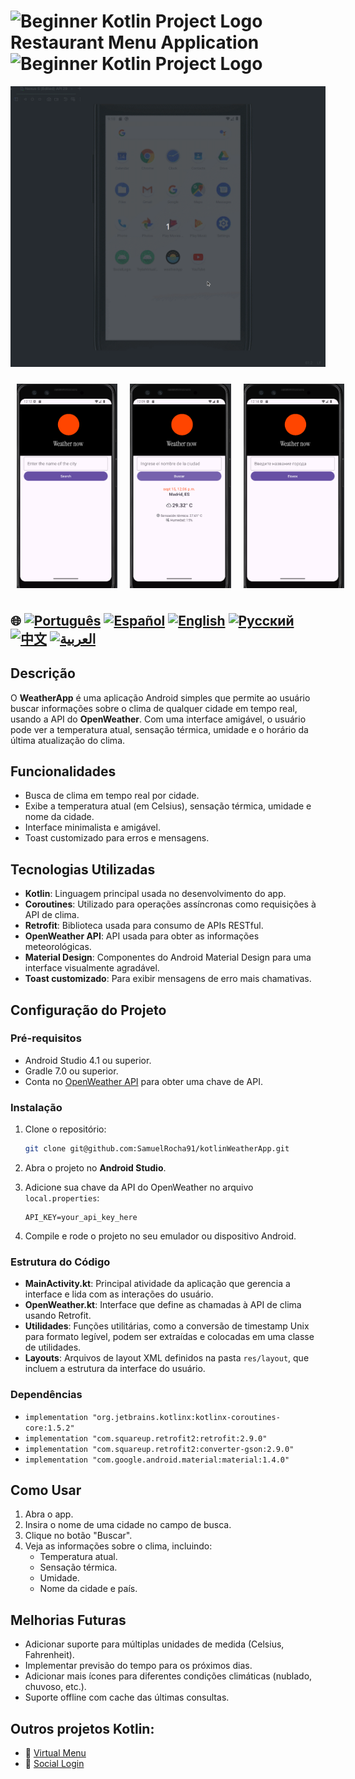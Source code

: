 # <img src="https://italiancoders.it/wp-content/uploads/2018/01/kotlin_250x250.png" alt="Beginner Kotlin Project Logo" width="52" height="30" /> Restaurant Menu Application <img src="https://italiancoders.it/wp-content/uploads/2018/01/kotlin_250x250.png" alt="Beginner Kotlin Project Logo" width="52" height="30" />


![WeatherApp](./app/src/main/weather.gif)

<div style="display: flex; justify-content: space-around;">
  <img src="./app/src/main/res/drawable/english.png" alt="english version app" style="width:32%; height: auto; margin:10px;" />
  <img src="./app/src/main/res/drawable/spanish.png" alt="spanish version app" style="width:32%; height: auto; margin:10px;" />
  <img src="./app/src/main/res/drawable/ru.png" alt="russian version app" style="width:32%; height: auto; margin:10px;" />
</div>

## 🌐 [![Português](https://img.shields.io/badge/Português-green)](https://github.com/SamuelRocha91/kotlinWeatherApp/blob/main/README.md) [![Español](https://img.shields.io/badge/Español-yellow)](https://github.com/SamuelRocha91/kotlinWeatherApp/blob/main/README_es.md) [![English](https://img.shields.io/badge/English-blue)](https://github.com/SamuelRocha91/kotlinWeatherApp/blob/main/README_en.md) [![Русский](https://img.shields.io/badge/Русский-lightgrey)](https://github.com/SamuelRocha91/kotlinWeatherApp/blob/main/README_ru.md) [![中文](https://img.shields.io/badge/中文-red)](https://github.com/SamuelRocha91/kotlinVirtualMenu) [![العربية](https://img.shields.io/badge/العربية-orange)](https://github.com/SamuelRocha91/kotlinWeatherApp/blob/main/README_ar.md)

## Descrição

O **WeatherApp** é uma aplicação Android simples que permite ao usuário buscar informações sobre o clima de qualquer cidade em tempo real, usando a API do **OpenWeather**. Com uma interface amigável, o usuário pode ver a temperatura atual, sensação térmica, umidade e o horário da última atualização do clima.

## Funcionalidades

- Busca de clima em tempo real por cidade.
- Exibe a temperatura atual (em Celsius), sensação térmica, umidade e nome da cidade.
- Interface minimalista e amigável.
- Toast customizado para erros e mensagens.

## Tecnologias Utilizadas

- **Kotlin**: Linguagem principal usada no desenvolvimento do app.
- **Coroutines**: Utilizado para operações assíncronas como requisições à API de clima.
- **Retrofit**: Biblioteca usada para consumo de APIs RESTful.
- **OpenWeather API**: API usada para obter as informações meteorológicas.
- **Material Design**: Componentes do Android Material Design para uma interface visualmente agradável.
- **Toast customizado**: Para exibir mensagens de erro mais chamativas.

## Configuração do Projeto

### Pré-requisitos

- Android Studio 4.1 ou superior.
- Gradle 7.0 ou superior.
- Conta no [OpenWeather API](https://openweathermap.org/api) para obter uma chave de API.

### Instalação

1. Clone o repositório:

   ```bash
   git clone git@github.com:SamuelRocha91/kotlinWeatherApp.git
   ```

2. Abra o projeto no **Android Studio**.

3. Adicione sua chave da API do OpenWeather no arquivo `local.properties`:

   ```
   API_KEY=your_api_key_here
   ```

4. Compile e rode o projeto no seu emulador ou dispositivo Android.

### Estrutura do Código

- **MainActivity.kt**: Principal atividade da aplicação que gerencia a interface e lida com as interações do usuário.
- **OpenWeather.kt**: Interface que define as chamadas à API de clima usando Retrofit.
- **Utilidades**: Funções utilitárias, como a conversão de timestamp Unix para formato legível, podem ser extraídas e colocadas em uma classe de utilidades.
- **Layouts**: Arquivos de layout XML definidos na pasta `res/layout`, que incluem a estrutura da interface do usuário.

### Dependências

- `implementation "org.jetbrains.kotlinx:kotlinx-coroutines-core:1.5.2"`
- `implementation "com.squareup.retrofit2:retrofit:2.9.0"`
- `implementation "com.squareup.retrofit2:converter-gson:2.9.0"`
- `implementation "com.google.android.material:material:1.4.0"`

## Como Usar

1. Abra o app.
2. Insira o nome de uma cidade no campo de busca.
3. Clique no botão "Buscar".
4. Veja as informações sobre o clima, incluindo:
    - Temperatura atual.
    - Sensação térmica.
    - Umidade.
    - Nome da cidade e país.

## Melhorias Futuras

- Adicionar suporte para múltiplas unidades de medida (Celsius, Fahrenheit).
- Implementar previsão do tempo para os próximos dias.
- Adicionar mais ícones para diferentes condições climáticas (nublado, chuvoso, etc.).
- Suporte offline com cache das últimas consultas.

## Outros projetos Kotlin:

- 📜 [Virtual Menu](https://github.com/SamuelRocha91/kotlinVirtualMenu)
- 👤 [Social Login](https://github.com/SamuelRocha91/kotlinLoginSocial/blob/main/README_ru.md)
  
